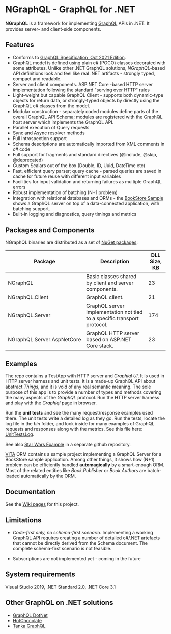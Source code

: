 # NGraphQL - GraphQL for .NET 

**NGraphQL** is a framework for implementing [GraphQL](https://graphql.org/) APIs in .NET. It provides server- and client-side components.  

## Features
* Conforms to [GraphQL Specification, Oct 2021 Edition](https://spec.graphql.org/October2021/).
* GraphQL model is defined using plain c# (POCO) classes decorated with some attributes. Unlike other .NET GraphQL solutions, *NGraphQL*-based API definitions look and feel like real .NET artifacts - strongly typed, compact and readable.   
* Server and client components. ASP.NET Core -based HTTP server implementation following the standard "serving over HTTP" rules 
* Light-weight but capable GraphQL Client - supports both dynamic-type objects for return data, or strongly-typed objects by directly using the GraphQL c# classes from the model. 
* Modular construction - separately coded modules define parts of the overall GraphQL API Schema; modules are registered with the GraphQL host server which implements the GraphQL API. 
* Parallel execution of Query requests
* Sync and Async resolver methods
* Full Introspection support
* Schema descriptions are automatically imported from XML comments in c# code
* Full support for fragments and standard directives (@include, @skip, @deprecated)
* Custom Scalars out of the box (Double, ID, Uuid, DateTime etc)
* Fast, efficient query parser; query cache - parsed queries are saved in cache for future reuse with different input variables
* Facilities for input validation and returning failures as multiple GraphQL errors
* Robust implementation of batching (N+1 problem)
* Integration with relational databases and ORMs - the [BookStore Sample](https://github.com/rivantsov/vita) shows a GraphQL server on top of a data-connected application, with batching support.    
* Built-in logging and diagnostics, query timings and metrics

## Packages and Components
NGraphQL binaries are distributed as a set of [NuGet packages](https://www.nuget.org/packages/NGraphQL/):

|Package|Description|DLL Size, KB|
|-------|-----------|------|
|NGraphQL|Basic classes shared by client and server components.|23|
|NGraphQL.Client|GraphQL client.|21|
|NGraphQL.Server|GraphQL server implementation not tied to a specific transport protocol.|174|
|NGraphQL.Server.AspNetCore|GraphQL HTTP server based on ASP.NET Core stack.|23|

## Examples
The repo contains a TestApp with HTTP server and *Graphiql UI*. It is used in HTTP server harness and unit tests. It is a made-up GraphQL API about abstract *Things*, and it is void of any real semantic meaning. The sole purpose of this app is to provide a number of types and methods covering the many aspects of the *GraphQL* protocol. Run the HTTP server harness and play with the *Graphiql* page in browser.

Run the **unit tests** and see the many request/response examples used there. The unit tests write a detailed log as they go. Run the tests, locate the log file in the *bin* folder, and look inside for many examples of GraphQL requests and responses along with the metrics. See this file here: [UnitTestsLog](misc/UnitTestsLog.txt).

See also [Star Wars Example](https://github.com/rivantsov/starwars) in a separate github repository. 

[VITA](https://github.com/rivantsov/vita) ORM contains a sample project implementing a GraphQL Server for a BookStore sample application. Among other things, it shows how (N+1) problem can be efficiently handled **automagically** by a smart-enough ORM. Most of the related entities like *Book.Publisher* or *Book.Authors* are batch-loaded automatically by the ORM. 

## Documentation
See the [Wiki pages](https://github.com/rivantsov/ngraphql/wiki) for this project. 

##  Limitations
* *Code-first only, no schema-first scenario*. Implementing a working GraphQL API requires creating a number of detailed c#/.NET artefacts that cannot be directly derived from the Schema document. The complete schema-first scenario is not feasible.

* Subscriptions are not implemented yet - coming in the future

## System requirements
Visual Studio 2019, .NET Standard 2.0, .NET Core 3.1 

## Other GraphQL on .NET solutions
* [GraphQL DotNet](https://github.com/graphql-dotnet/graphql-dotnet)
* [HotChocolate](https://github.com/ChilliCream/hotchocolate)
* [Tanka GraphQL](https://github.com/pekkah/tanka-graphql)

